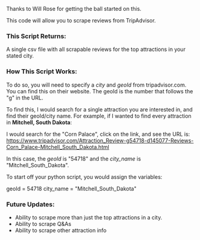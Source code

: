 Thanks to Will Rose for getting the ball started on this.

This code will allow you to scrape reviews from TripAdvisor.

### This Script Returns:

A single csv file with all scrapable reviews for the top attractions in your stated city.

### How This Script Works:

To do so, you will need to specify a *city* and *geoId* from tripadvisor.com.
You can find this on their website. The geoId is the number that follows the "g" in the URL. 

To find this, I would search for a single attraction you are interested in, and find their geoId/city name.
For example, if I wanted to find every attraction in **Mitchell, South Dakota**:

I would search for the "Corn Palace", click on the link, and see the URL is:
https://www.tripadvisor.com/Attraction_Review-g54718-d145077-Reviews-Corn_Palace-Mitchell_South_Dakota.html

In this case, the *geoId* is "54718" and the *city_name* is "Mitchell_South_Dakota". 

To start off your python script, you would assign the variables:

geoId = 54718
city_name = "Mitchell_South_Dakota"

### Future Updates:

- Ability to scrape more than just the top attractions in a city.
- Ability to scrape Q&As
- Ability to scrape other attraction info
